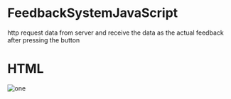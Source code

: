 # FeedbackSystemJavaScript
http request data from server and receive the data as the actual feedback after pressing the button

# HTML
![one](https://user-images.githubusercontent.com/60202851/101586695-d532a880-3a25-11eb-81c2-010c51232eb5.JPG)
